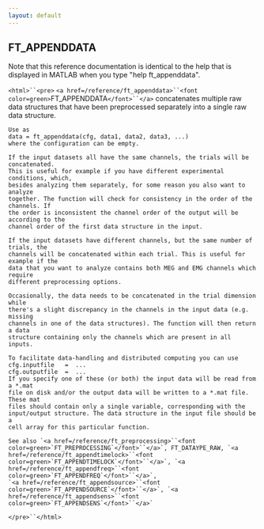 ```yaml
---
layout: default
---
```


##  FT_APPENDDATA

Note that this reference documentation is identical to the help that is displayed in MATLAB when you type "help ft_appenddata".

`<html>``<pre>`
    `<a href=/reference/ft_appenddata>``<font color=green>`FT_APPENDDATA`</font>``</a>` concatenates multiple raw data structures that have been preprocessed
    separately into a single raw data structure.
 
    Use as
    data = ft_appenddata(cfg, data1, data2, data3, ...)
    where the configuration can be empty.
 
    If the input datasets all have the same channels, the trials will be concatenated.
    This is useful for example if you have different experimental conditions, which,
    besides analyzing them separately, for some reason you also want to analyze
    together. The function will check for consistency in the order of the channels. If
    the order is inconsistent the channel order of the output will be according to the
    channel order of the first data structure in the input.
 
    If the input datasets have different channels, but the same number of trials, the
    channels will be concatenated within each trial. This is useful for example if the
    data that you want to analyze contains both MEG and EMG channels which require
    different preprocessing options.
 
    Occasionally, the data needs to be concatenated in the trial dimension while
    there's a slight discrepancy in the channels in the input data (e.g. missing
    channels in one of the data structures). The function will then return a data
    structure containing only the channels which are present in all inputs.
 
    To facilitate data-handling and distributed computing you can use
    cfg.inputfile   =  ...
    cfg.outputfile  =  ...
    If you specify one of these (or both) the input data will be read from a *.mat
    file on disk and/or the output data will be written to a *.mat file. These mat
    files should contain only a single variable, corresponding with the
    input/output structure. The data structure in the input file should be a
    cell array for this particular function.
 
    See also `<a href=/reference/ft_preprocessing>``<font color=green>`FT_PREPROCESSING`</font>``</a>`, FT_DATAYPE_RAW, `<a href=/reference/ft_appendtimelock>``<font color=green>`FT_APPENDTIMELOCK`</font>``</a>`, `<a href=/reference/ft_appendfreq>``<font color=green>`FT_APPENDFREQ`</font>``</a>`,
    `<a href=/reference/ft_appendsource>``<font color=green>`FT_APPENDSOURCE`</font>``</a>`, `<a href=/reference/ft_appendsens>``<font color=green>`FT_APPENDSENS`</font>``</a>`
`</pre>``</html>`

